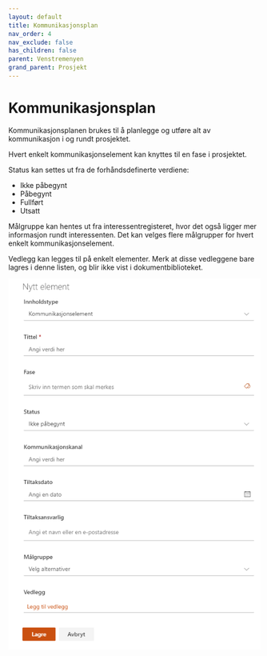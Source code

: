 ```yaml
---
layout: default
title: Kommunikasjonsplan
nav_order: 4
nav_exclude: false
has_children: false
parent: Venstremenyen
grand_parent: Prosjekt
---
```


# Kommunikasjonsplan

Kommunikasjonsplanen brukes til å planlegge og utføre alt av
kommunikasjon i og rundt prosjektet.

Hvert enkelt kommunikasjonselement kan knyttes til en fase i prosjektet.

Status kan settes ut fra de forhåndsdefinerte verdiene:

  - Ikke påbegynt
  - Påbegynt
  - Fullført
  - Utsatt

Målgruppe kan hentes ut fra interessentregisteret, hvor det også ligger mer informasjon rundt interessenten. Det kan velges flere målgrupper for hvert enkelt kommunikasjonselement.

Vedlegg kan legges til på enkelt elementer. Merk at disse vedleggene bare lagres i denne listen, og blir ikke vist i dokumentbiblioteket.

![](./media/image58.png)